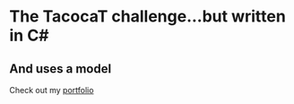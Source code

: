 # The TacocaT challenge...but written in C#
## And uses a model

Check out my [portfolio](https://www.ejdevspot.com/)
